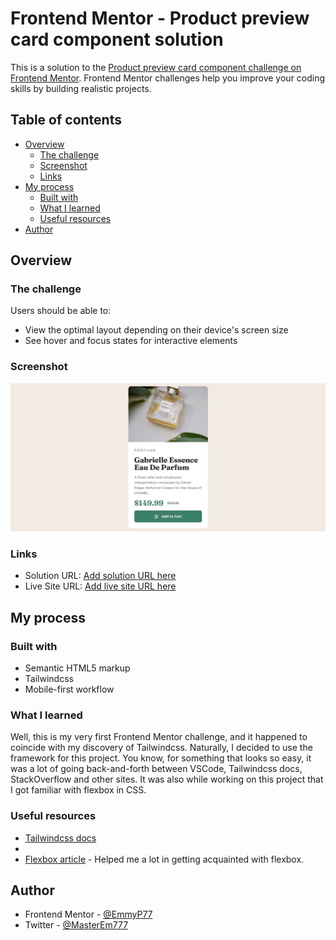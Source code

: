 # Frontend Mentor - Product preview card component solution

This is a solution to the [Product preview card component challenge on Frontend Mentor](https://www.frontendmentor.io/challenges/product-preview-card-component-GO7UmttRfa). Frontend Mentor challenges help you improve your coding skills by building realistic projects. 

## Table of contents

- [Overview](#overview)
  - [The challenge](#the-challenge)
  - [Screenshot](#screenshot)
  - [Links](#links)
- [My process](#my-process)
  - [Built with](#built-with)
  - [What I learned](#what-i-learned)
  - [Useful resources](#useful-resources)
- [Author](#author)

## Overview

### The challenge

Users should be able to:

- View the optimal layout depending on their device's screen size
- See hover and focus states for interactive elements

### Screenshot

![](./screenshot.jpg)

### Links

- Solution URL: [Add solution URL here](https://your-solution-url.com)
- Live Site URL: [Add live site URL here](https://your-live-site-url.com)

## My process

### Built with

- Semantic HTML5 markup
- Tailwindcss
- Mobile-first workflow

### What I learned

Well, this is my very first Frontend Mentor challenge, and it happened to coincide with my discovery of Tailwindcss. Naturally, I decided to use the framework for this project. You know, for something that looks so easy, it was a lot of going back-and-forth between VSCode, Tailwindcss docs, StackOverflow and other sites. It was also while working on this project that I got familiar with flexbox in CSS. 

### Useful resources

- [Tailwindcss docs](https://tailwindcss.com/docs/) 
- 
- [Flexbox article](https://www.freecodecamp.org/news/understanding-flexbox-everything-you-need-to-know-b4013d4dc9af/) - Helped me a lot in getting acquainted with flexbox.

## Author

- Frontend Mentor - [@EmmyP77](https://www.frontendmentor.io/profile/EmmyP77)
- Twitter - [@MasterEm777](https://twitter.com/MasterEm777)
